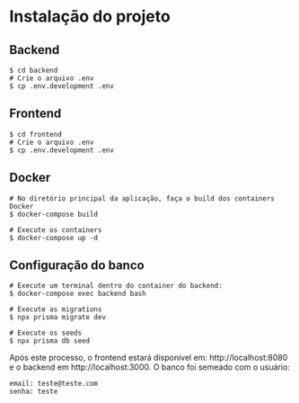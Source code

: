 # Instalação do projeto 

## Backend
```
$ cd backend
# Crie o arquivo .env
$ cp .env.development .env
```
## Frontend
```
$ cd frontend
# Crie o arquivo .env
$ cp .env.development .env

```
## Docker
```
# No diretório principal da aplicação, faça o build dos containers Docker
$ docker-compose build

# Execute os containers
$ docker-compose up -d
```
## Configuração do banco
```
# Execute um terminal dentro do container do backend:
$ docker-compose exec backend bash

# Execute as migrations
$ npx prisma migrate dev

# Execute os seeds
$ npx prisma db seed
```
Após este processo, o frontend estará disponível em: http://localhost:8080 e o backend em http://localhost:3000.
O banco foi semeado com o usuário:
```
email: teste@teste.com
senha: teste
```

